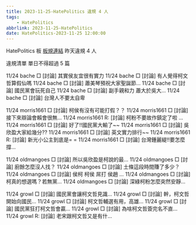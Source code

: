 ```yaml
---
title: 2023-11-25-HatePolitics 違規 4 人
tags:
    - HatePolitics
abbrlink: 2023-11-25-HatePolitics
date: HatePolitics-2023-11-25 12:00:00
---
```

HatePolitics 板 [板規連結](https://www.ptt.cc/bbs/HatePolitics/M.1617115262.A.D60.html)
昨天違規 4 人
<!-- more -->

違規清單
單日不得超過 5 篇

11/24 bache □ [討論] 其實侯友宜很有實力
11/24 bache □ [討論] 有人覺得柯文哲算假仙嗎
11/24 bache □ [討論] 蕭美琴預祝大家聖誕節…
11/24 bache □ [討論] 國民黨會玩死自己
11/24 bache □ [討論] 副手親和力 蕭大於吳大…
11/24 bache □ [討論] 台灣人不要太自卑

11/24 morris1661 □ [討論] 柯侯有沒有可能打假？？
11/24 morris1661 □ [討論] 接下來辯論會賴會很無…
11/24 morris1661 R: [討論] 柯粉不要故作鎮定了啦 …
11/24 morris1661 □ [討論] 好了!!國民黨大輸了~~
11/24 morris1661 □ [討論] 吳欣盈大家給幾分??
11/24 morris1661 □ [討論] 英文實力排行~~
11/24 morris1661 R: [討論] 新光小公主到底是= =
11/24 morris1661 □ [討論] 台灣鍾麗緹!!要怎麼撐…

11/24 oldmangoes □ [討論] 所以吳欣盈是柯說的最…
11/24 oldmangoes □ [討論] 廚餘怎麼沒人找？
11/24 oldmangoes □ [討論] 土條這段時間賺了多少？
11/24 oldmangoes □ [討論] 侯柯 柯侯 屌打 侯趙 …
11/24 oldmangoes □ [討論] 柯真的想選嗎？若無黨…
11/24 oldmangoes □ [討論] 深綠柯粉怎麼突然安靜…

11/24 growl □ [討論] 國民黨會讓柯文哲見識…
11/24 growl □ [討論] 幹，柯文哲開始向國民…
11/24 growl □ [討論] 柯文哲輔選有用，高雄…
11/24 growl □ [討論] 國民黨狂打柯文哲會贏…
11/24 growl □ [討論] 為啥柯文哲簽完名不直…
11/24 growl R: [討論] 老宋跟柯文哲又是有什…
